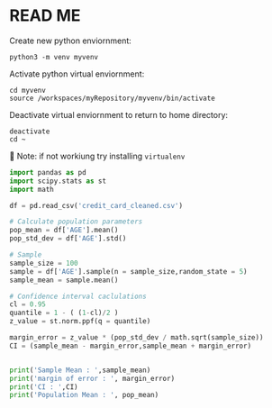 # READ ME

Create new python enviornment:

```shell
python3 -m venv myvenv
```

Activate python virtual enviornment:
```shell
cd myvenv
source /workspaces/myRepository/myvenv/bin/activate
```

Deactivate virtual enviornment to return to home directory:
```shell
deactivate
cd ~
```

📝 Note: if not workiung try installing `virtualenv`

```py
import pandas as pd 
import scipy.stats as st
import math 

df = pd.read_csv('credit_card_cleaned.csv')

# Calculate population parameters
pop_mean = df['AGE'].mean()
pop_std_dev = df['AGE'].std()

# Sample
sample_size = 100
sample = df['AGE'].sample(n = sample_size,random_state = 5)
sample_mean = sample.mean()

# Confidence interval caclulations
cl = 0.95
quantile = 1 - ( (1-cl)/2 )
z_value = st.norm.ppf(q = quantile)

margin_error = z_value * (pop_std_dev / math.sqrt(sample_size))
CI = (sample_mean - margin_error,sample_mean + margin_error)


print('Sample Mean : ',sample_mean)
print('margin of error : ', margin_error)
print('CI : ',CI)
print('Population Mean : ', pop_mean)
 ```
